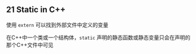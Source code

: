 ## 21 Static in C++

使用 ```extern``` 可以找到外部文件中定义的变量

在C++中一个类或一个结构体，```static``` 声明的静态函数或静态变量只会在声明的那个C++文件中可见

